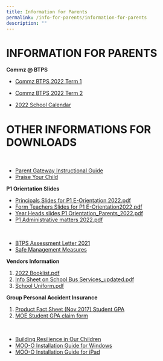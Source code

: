 ```yaml
---
title: Information for Parents
permalink: /info-for-parents/information-for-parents
description: ""
---
```

# INFORMATION FOR PARENTS

**Commz @ BTPS**

* [Commz BTPS 2022 Term 1](https://bukittimahpri.moe.edu.sg/qql/slot/u750/Information%20&%20Download/Commz@BTPS/2022/Term%201%20CommzBTPS%202022.pdf)

* [Commz BTPS 2022 Term 2](https://bukittimahpri.moe.edu.sg/qql/slot/u750/Information%20&%20Download/Commz@BTPS/2022/Term%202%20CommzBTPS%202022.pdf)

* [2022 School Calendar](https://bukittimahpri.moe.edu.sg/qql/slot/u750/Information%20&%20Download/Commz@BTPS/2022/2022%20School%20Calendar.pdf)

# OTHER INFORMATIONS FOR DOWNLOADS

<br>

* [Parent Gateway Instructional Guide](https://bukittimahpri-moe-edu-sg-admin.cwp.sg/qql/slot/u768/2019/Information%20For%20Parents/Annex%20B.pdf)
* [Praise Your Child](https://bukittimahpri-moe-edu-sg-admin.cwp.sg/qql/slot/u768/2018/Commz/Scan1.pdf)

**P1 Orientation Slides** 
* [Principals Slides for P1 E-Orientation 2022.pdf](https://bukittimahpri.moe.edu.sg/qql/slot/u750/Information%20&%20Download/P1%20Orientation/Principals%20Slides%20for%20P1%20E-Orientation%202022.pdf)
* [Form Teachers Slides for P1 E-Orientation2022.pdf ](https://bukittimahpri.moe.edu.sg/qql/slot/u750/Information%20&%20Download/P1%20Orientation/Form%20Teachers%20Slides%20for%20P1%20E-Orientation2022.pdf)
* [Year Heads slides P1 Orientation_Parents_2022.pdf](https://bukittimahpri.moe.edu.sg/qql/slot/u750/Information%20&%20Download/P1%20Orientation/Year%20Heads%20slides%20P1%20Orientation_Parents_2022.pdf)
* [P1 Administrative matters 2022.pdf](https://bukittimahpri.moe.edu.sg/qql/slot/u750/Information%20&%20Download/P1%20Orientation/P1%20Administrative%20matters%202022.pdf)

<br>

* [BTPS Assessment Letter 2021](https://bukittimahpri.moe.edu.sg/qql/slot/u750/Information%20&%20Download/Letters%20To%20Parents/BTPS%20Assessment%20Letter%202021.pdf)
* [Safe Management Measures ](https://bukittimahpri.moe.edu.sg/qql/slot/u750/Information%20&%20Download/SMMs.pdf)


**Vendors Information**
1. [2022 Booklist.pdf](https://bukittimahpri.moe.edu.sg/qql/slot/u750/Information%20&%20Download/2021/2022%20Booklist.pdf)
2.  [Info Sheet on School Bus Services_updated.pdf](https://bukittimahpri.moe.edu.sg/qql/slot/u750/Information%20&%20Download/2021/Info%20Sheet%20on%20School%20Bus%20Services_updated.pdf)
3.  [School Uniform.pdf](https://bukittimahpri.moe.edu.sg/qql/slot/u750/Information%20&%20Download/2021/School%20uniform.pdf)


**Group Personal Accident Insurance**

1. [ Product Fact Sheet (Nov 2017) Student GPA](https://bukittimahpri.moe.edu.sg/qql/slot/u768/Information%20for%20parents/Product%20Fact%20Sheet%20(Nov%202017)%20Student%20GPA.pdf)
2. [MOE Student GPA claim form](https://bukittimahpri.moe.edu.sg/qql/slot/u768/Information%20for%20parents/MOE%20Student%20GPA%20claim%20form.pdf)

<br>

* [Building Resilience in Our Children](https://bukittimahpri.moe.edu.sg/qql/slot/u768/Information%20for%20parents/Building%20Resilience%20in%20Our%20Children.pdf)
* [MOO-O Installation Guide for Windows](https://bukittimahpri.moe.edu.sg/qql/slot/u750/Information%20&%20Download/MOO-O/MOO-O%20Parent's%20Guide%20for%20Windows.pdf)
* [MOO-O Installation Guide for iPad](https://bukittimahpri.moe.edu.sg/qql/slot/u750/Information%20&%20Download/MOO-O/MOO-O%20Parent's%20Guide%20for%20ipad.pdf)